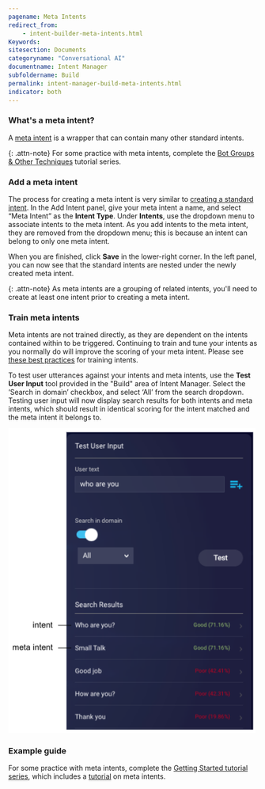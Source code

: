 ```yaml
---
pagename: Meta Intents
redirect_from:
    - intent-builder-meta-intents.html
Keywords:
sitesection: Documents
categoryname: "Conversational AI"
documentname: Intent Manager
subfoldername: Build
permalink: intent-manager-build-meta-intents.html
indicator: both
---
```


### What's a meta intent?

A [meta intent]((intent-manager-key-terms-concepts.html#meta-intents)) is a wrapper that can contain many other standard intents.

{: .attn-note}
For some practice with meta intents, complete the [Bot Groups & Other Techniques](tutorials-guides-bot-groups-other-techniques-overview.html) tutorial series.

### Add a meta intent

The process for creating a meta intent is very similar to [creating a standard intent](intent-manager-build-intents.html#add-an-intent). In the Add Intent panel, give your meta intent a name, and select “Meta Intent” as the **Intent Type**. Under **Intents**, use the dropdown menu to associate intents to the meta intent. As you add intents to the meta intent, they are removed from the dropdown menu; this is because an intent can belong to only one meta intent.

When you are finished, click **Save** in the lower-right corner. In the left panel, you can now see that the standard intents are nested under the newly created meta intent.

{: .attn-note}
As meta intents are a grouping of related intents, you'll need to create at least one intent prior to creating a meta intent.

### Train meta intents

Meta intents are not trained directly, as they are dependent on the intents contained within to be triggered. Continuing to train and tune your intents as you normally do will improve the scoring of your meta intent. Please see [these best practices](intent-manager-best-practices.html) for training intents.

To test user utterances against your intents and meta intents, use the **Test User Input** tool provided in the "Build" area of Intent Manager. Select the ‘Search in domain’ checkbox, and select ‘All’ from the search dropdown. Testing user input will now display search results for both intents and meta intents, which should result in identical scoring for the intent matched and the meta intent it belongs to.

<img style="width:500px" alt="Test User Input tool showing detection of a meta intent and the intents within it" src="img/ConvoBuilder/meta_intent3.png">

### Example guide

For some practice with meta intents, complete the [Getting Started tutorial series](tutorials-guides-getting-started-with-bot-building-overview.html), which includes a [tutorial](tutorials-guides-bot-groups-other-techniques-meta-intents-knowledge-bases.html) on meta intents.